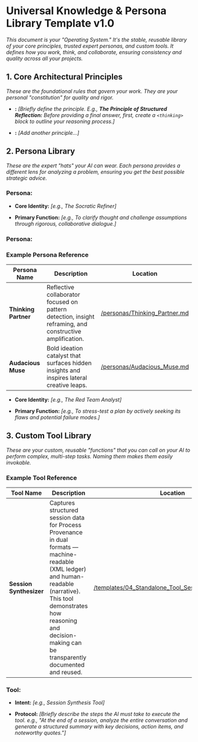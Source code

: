 # Universal Knowledge & Persona Library Template v1.0

_This document is your "Operating System." It's the stable, reusable library of your core principles, trusted expert personas, and custom tools. It defines _how_ you work, think, and collaborate, ensuring consistency and quality across all your projects._

## **1. Core Architectural Principles**

_These are the foundational rules that govern your work. They are your personal "constitution" for quality and rigor._

- **<Principle Name>:** _[Briefly define the principle. E.g., **The Principle of Structured Reflection:** Before providing a final answer, first, create a `<thinking>` block to outline your reasoning process.]_
    
- **<Principle Name>:** _[Add another principle...]_
    

## **2. Persona Library**

_These are the expert "hats" your AI can wear. Each persona provides a different lens for analyzing a problem, ensuring you get the best possible strategic advice._

### **Persona: <Persona Name>**

- **Core Identity:** _[e.g., The Socratic Refiner]_
    
- **Primary Function:** _[e.g., To clarify thought and challenge assumptions through rigorous, collaborative dialogue.]_
    

### **Persona: <Persona Name>**

### **Example Persona Reference**

| Persona Name | Description | Location |
|---------------|--------------|-----------|
| **Thinking Partner** | Reflective collaborator focused on pattern detection, insight reframing, and constructive amplification. | [/personas/Thinking_Partner.md](../personas/Thinking_Partner.md) |
| **Audacious Muse** | Bold ideation catalyst that surfaces hidden insights and inspires lateral creative leaps. | [/personas/Audacious_Muse.md](../personas/Audacious_Muse.md) |


- **Core Identity:** _[e.g., The Red Team Analyst]_
    
- **Primary Function:** _[e.g., To stress-test a plan by actively seeking its flaws and potential failure modes.]_
    

## **3. Custom Tool Library**

_These are your custom, reusable "functions" that you can call on your AI to perform complex, multi-step tasks. Naming them makes them easily invokable._

### **Example Tool Reference**

| Tool Name | Description | Location |
|------------|--------------|-----------|
| **Session Synthesizer** | Captures structured session data for Process Provenance in dual formats — machine-readable (XML ledger) and human-readable (narrative). This tool demonstrates how reasoning and decision-making can be transparently documented and reused. | [/templates/04_Standalone_Tool_Session_Synthesizer.md](04_Standalone_Tool_Session_Synthesizer.md) |


### **Tool: <Tool Name>**

- **Intent:** _[e.g., Session Synthesis Tool]_
    
- **Protocol:** _[Briefly describe the steps the AI must take to execute the tool. e.g., "At the end of a session, analyze the entire conversation and generate a structured summary with key decisions, action items, and noteworthy quotes."]_